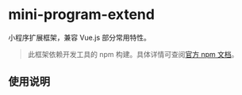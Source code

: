 # mini-program-extend

小程序扩展框架，兼容 Vue.js 部分常用特性。

> 此框架依赖开发工具的 npm 构建。具体详情可查阅[官方 npm 文档](https://developers.weixin.qq.com/miniprogram/dev/devtools/npm.html)。

## 使用说明